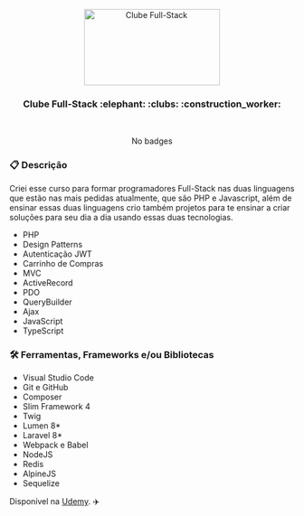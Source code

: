 <p align="center">
    <img src="https://img-c.udemycdn.com/course/240x135/3825724_1a3a_4.jpg" width="240" height="135" alt="Clube Full-Stack" />
</p>

<h3 align="center">
    Clube Full-Stack :elephant: :clubs: :construction_worker:
</h3>

<br>

<div align="center">

No badges

</div>

### :clipboard: Descrição

Criei esse curso para formar programadores Full-Stack nas duas linguagens que estão nas mais pedidas atualmente, que são PHP e Javascript, além de ensinar essas duas linguagens crio também projetos para te ensinar a criar soluções para seu dia a dia usando essas duas tecnologias.

- PHP
- Design Patterns
- Autenticação JWT
- Carrinho de Compras
- MVC
- ActiveRecord
- PDO
- QueryBuilder
- Ajax
- JavaScript
- TypeScript

### :hammer_and_wrench: Ferramentas, Frameworks e/ou Bibliotecas

- Visual Studio Code
- Git e GitHub
- Composer
- Slim Framework 4
- Twig
- Lumen 8*
- Laravel 8*
- Webpack e Babel
- NodeJS
- Redis
- AlpineJS
- Sequelize



Disponível na [Udemy](https://www.udemy.com/course/clube-fullstack/). :airplane: